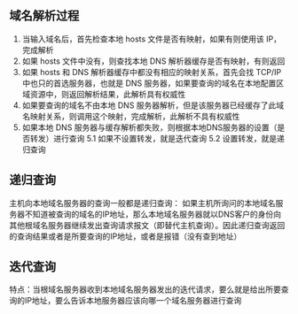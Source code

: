 ## 域名解析过程

1. 当输入域名后，首先检查本地 hosts 文件是否有映射，如果有则使用该 IP，完成解析
2. 如果 hosts 文件中没有，则查找本地 DNS 解析器缓存是否有映射，有则返回
3. 如果 hosts 和 DNS 解析器缓存中都没有相应的映射关系，首先会找 TCP/IP 中也只的首选服务器，也就是 DNS 服务器，如果要查询的域名在本地配置区域资源中，则返回解析结果，此解析具有权威性
4. 如果要查询的域名不由本地 DNS 服务器解析，但是该服务器已经缓存了此域名映射关系，则调用这个映射，完成解析，此解析不具有权威性
5. 如果本地 DNS 服务器与缓存解析都失败，则根据本地DNS服务器的设置（是否转发）进行查询
  5.1 如果不设置转发，就是迭代查询
  5.2 设置转发，就是递归查询

## 递归查询

主机向本地域名服务器的查询一般都是递归查询：
如果主机所询问的本地域名服务器不知道被查询的域名的IP地址，那么本地域名服务器就以DNS客户的身份向其他根域名服务器继续发出查询请求报文（即替代主机查询）。因此递归查询返回的查询结果或者是所要查询的IP地址，或者是报错（没有查到地址）

## 迭代查询

特点：当根域名服务器收到本地域名服务器发出的迭代请求，要么就是给出所要查询的IP地址，要么告诉本地服务器应该向哪一个域名服务器进行查询